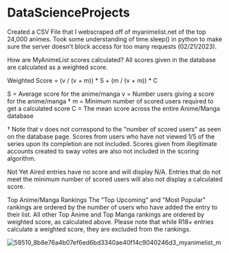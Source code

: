 # DataScienceProjects

Created a CSV File that I webscraped off of myanimelist.net of the top 24,000 animes. Took some understanding of time.sleep() in python to make sure the server doesn't block access for too many requests (02/21/2023).

How are MyAnimeList scores calculated?
All scores given in the database are calculated as a weighted score.

Weighted Score = (v / (v + m)) * S + (m / (v + m)) * C

S = Average score for the anime/manga
v = Number users giving a score for the anime/manga †
m = Minimum number of scored users required to get a calculated score
C = The mean score across the entire Anime/Manga database

† Note that v does not correspond to the "number of scored users" as seen on the database page. Scores from users who have not viewed 1/5 of the series upon its completion are not included. Scores given from illegitimate accounts created to sway votes are also not included in the scoring algorithm.

Not Yet Aired entries have no score and will display N/A. Entries that do not meet the minimum number of scored users will also not display a calculated score.

Top Anime/Manga Rankings
The "Top Upcoming" and "Most Popular" rankings are ordered by the number of users who have added the entry to their list. All other Top Anime and Top Manga rankings are ordered by weighted score, as calculated above. Please note that while R18+ entries calculate a weighted score, they are excluded from the rankings.

![59510_8b8e76a4b07ef6ed6bd3340ae40f14c9040246d3_myanimelist_m](https://user-images.githubusercontent.com/28698665/219535929-f3beb799-d250-4367-8661-6d858e69ab38.png)
